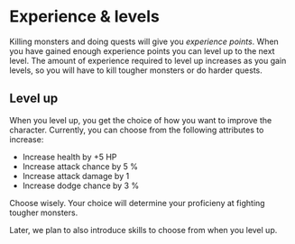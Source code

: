 # Experience & levels #
Killing monsters and doing quests will give you _experience points_. When you have gained enough experience points you can level up to the next level.
The amount of experience required to level up increases as you gain levels, so you will have to kill tougher monsters or do harder quests.

## Level up ##
When you level up, you get the choice of how you want to improve the character.
Currently, you can choose from the following attributes to increase:
  * Increase health by +5 HP
  * Increase attack chance by 5 %
  * Increase attack damage by 1
  * Increase dodge chance by 3 %

Choose wisely. Your choice will determine your proficieny at fighting tougher monsters.

Later, we plan to also introduce skills to choose from when you level up.